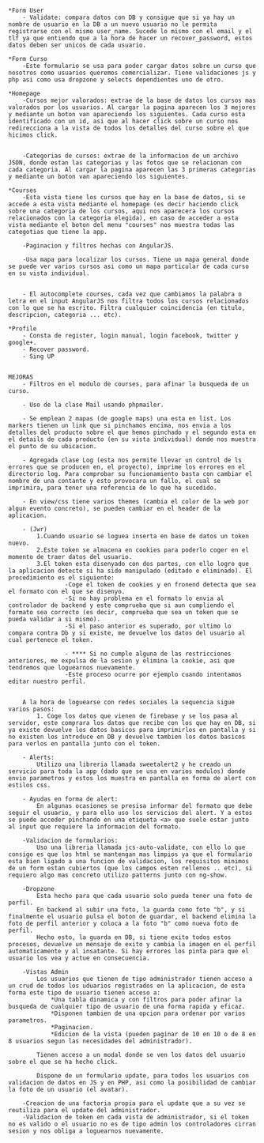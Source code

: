 	*Form User
		- Validate: compara datos con DB y consigue que si ya hay un nombre de usuario en la DB a un nuevo usuario no le permita registrarse con el mismo user_name. Sucede lo mismo con el email y el tlf ya que entiendo que a la hora de hacer un recover_password, estos datos deben ser unicos de cada usuario.

	*Form Curso
		-Este formulario se usa para poder cargar datos sobre un curso que nosotros como usuarios queremos comercializar. Tiene validaciones js y php asi como usa dropzone y selects dependientes uno de otro.
		 
	*Homepage
		-Cursos mejor valorados: extrae de la base de datos los cursos mas valorados por los usuarios. Al cargar la pagina aparecen los 3 mejores y mediante un boton van apareciendo los siguientes. Cada curso esta identificado con un id, asi que al hacer click sobre un curso nos redirecciona a la vista de todos los detalles del curso sobre el que hicimos click.
		

		-Categorias de cursos: extrae de la informacion de un archivo JSON, donde estan las categorias y las fotos que se relacionan con cada categoria. Al cargar la pagina aparecen las 3 primeras categorias y mediante un boton van apareciendo los siguientes.

	*Courses
		-Esta vista tiene los cursos que hay en la base de datos, si se accede a esta vista mediante el homepage (es decir haciendo click sobre una categoria de los cursos, aqui nos aparecera los cursos relacionados con la categoria elegida), en caso de acceder a esta vista mediante el boton del menu "courses" nos muestra todas las categotias que tiene la app.

		-Paginacion y filtros hechas con AngularJS.

		-Usa mapa para localizar los cursos. Tiene un mapa general donde se puede ver varios cursos asi como un mapa particular de cada curso en su vista individual.

	
		- El autocomplete courses, cada vez que cambiamos la palabra o letra en el input AngularJS nos filtra todos los cursos relacionados con lo que se ha escrito. Filtra cualquier coincidencia (en titulo, descripcion, categoria ... etc). 

	*Profile
		- Consta de register, login manual, login facebook, twitter y google+.
		- Recover password.
		- Sing UP

	
	MEJORAS
		- Filtros en el modulo de courses, para afinar la busqueda de un curso.
		
		- Uso de la clase Mail usando phpmailer.		
		
		- Se emplean 2 mapas (de google maps) una esta en list. Los markers tienen un link que si pinchamos encima, nos envia a los detalles del producto sobre el que hemos pinchado y el segundo esta en el details de cada producto (en su vista individual) donde nos muestra el punto de su ubicacion. 
		
		- Agregada clase Log (esta nos permite llevar un control de ls errores que se producen en, el proyecto), imprime los errores en el directorio log. Para comprobar su funcionamiento basta con cambiar el nombre de una contante y esto provocara un fallo, el cual se imprimira, para tener una referencia de lo que ha sucedido.
		
		- En view/css tiene varios themes (cambia el color de la web por algun evento concreto), se pueden cambiar en el header de la aplicacion.
		
		- (Jwr) 
			1.Cuando usuario se loguea inserta en base de datos un token nuevo.
			2.Este token se almacena en cookies para poderlo coger en el momento de traer datos del usuario.
			3.El token esta disenyado con dos partes, con ello logro que la aplicacion detecte si ha sido manipulado (editado e eliminado). El procedimiento es el siguiente:
					-Coge el token de cookies y en fronend detecta que sea el formato con el que se disenyo.
					-Si no hay problema en el formato lo envia al controlador de backend y este comprueba que si aun cumpliendo el formato sea correcto (es decir, comprueba que sea un token que se pueda validar a si mismo).
					-Si el paso anterior es superado, por ultimo lo compara contra Db y si existe, me devuelve los datos del usuario al cual pertenece el token.

					- **** Si no cumple alguna de las restricciones anteriores, me expulsa de la sesion y elimina la cookie, asi que tendremos que loguearnos nuevamente.
					-Este proceso ocurre por ejemplo cuando intentamos editar nuestro perfil.


		A la hora de loguearse con redes sociales la sequencia sigue varios pasos:
			1. Coge los datos que vienen de firebase y se los pasa al servidor, este comprara los datos que recibe con los que hay en DB, si ya existe devuelve los datos basicos para imprimirlos en pantalla y si no existen los introduce en DB y devuelve tambien los datos basicos para verlos en pantalla junto con el token.

		- Alerts:
			Utilizo una libreria llamada sweetalert2 y he creado un servicio para toda la app (dado que se usa en varios modulos) donde envio parametros y estos los muestra en pantalla en forma de alert con estilos css.
		
		- Ayudas en forma de alert:
			En algunas ocasiones se presisa informar del formato que debe seguir el usuario, y para ello uso los servicios del alert. Y a estos se puede acceder pinchando en una etiqueta <a> que suele estar junto al input que requiere la informacion del formato.

		-Validacion de formularios:
			Uso una libreria llamada jcs-auto-validate, con ello lo que consigo es que los html se mantengan mas limpios ya que el formulario esta bien ligado a una funcion de validacion, los requisitos minimos de un form estan cubiertos (que los campos esten rellenos .. etc), si requiero algo mas concreto utilizo patterns junto con ng-show.

		-Dropzone
			Esta hecho para que cada usuario solo pueda tener una foto de perfil.
			En backend al subir una foto, la guarda como foto "b", y si finalmente el usuario pulsa el boton de guardar, el backend elimina la foto de perfil anterior y coloca a la foto "b" como nueva foto de perfil.
			Hecho esto, la guarda en DB, si tiene exito todos estos procesos, devuelve un mensaje de exito y cambia la imagen en el perfil automaticamente y al insatante. Si hay errores los pinta para que el usuario los vea y actue en consecuencia.

		-Vistas Admin
			Los usuarios que tienen de tipo administrador tienen acceso a un crud de todos los uduarios registrados en la aplicacion, de esta forma este tipo de usuario tienen acceso a:
				*Una tabla dinamica y con filtros para poder afinar la busqueda de cualquier tipo de usuario de una forma rapida y eficaz.
				*Disponen tambien de una opcion para ordenar por varios parametros.
				*Paginacion.
				*Edicion de la vista (pueden paginar de 10 en 10 o de 8 en 8 usuarios segun las necesidades del administrador).

			Tienen acceso a un modal donde se ven los datos del usuario sobre el que se ha hecho click.

			Dispone de un formulario update, para todos los usuarios con validacion de datos en JS y en PHP, asi como la posibilidad de cambiar la foto de un usuario (el avatar).

		-Creacion de una factoria propia para el update que a su vez se reutiliza para el update del administrador.
		-Validacion de token en cada vista de administrador, si el token no es valido o el usuario no es de tipo admin los controladores cirran sesion y nos obliga a loguearnos nuevamente.




		